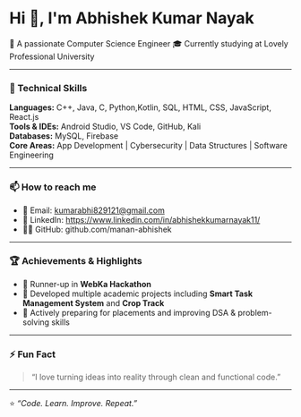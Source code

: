 # Hi 👋, I'm Abhishek Kumar Nayak

🚀 A passionate Computer Science Engineer 
🎓 Currently studying at Lovely Professional University

---

### 🧠 Technical Skills
**Languages:** C++, Java, C, Python,Kotlin, SQL, HTML, CSS, JavaScript, React.js  
**Tools & IDEs:** Android Studio, VS Code, GitHub, Kali  
**Databases:** MySQL, Firebase  
**Core Areas:** App Development | Cybersecurity | Data Structures | Software Engineering

---

### 📫 How to reach me
- 📧 Email: kumarabhi829121@gmail.com
- 💼 LinkedIn: https://www.linkedin.com/in/abhishekkumarnayak11/
- 🧑‍💻 GitHub: github.com/manan-abhishek

---

### 🏆 Achievements & Highlights
- 🥈 Runner-up in **WebKa Hackathon**
- 🧩 Developed multiple academic projects including **Smart Task Management System** and **Crop Track**
- 🎯 Actively preparing for placements and improving DSA & problem-solving skills

---

### ⚡ Fun Fact
> “I love turning ideas into reality through clean and functional code.”


---


⭐ *“Code. Learn. Improve. Repeat.”*  
